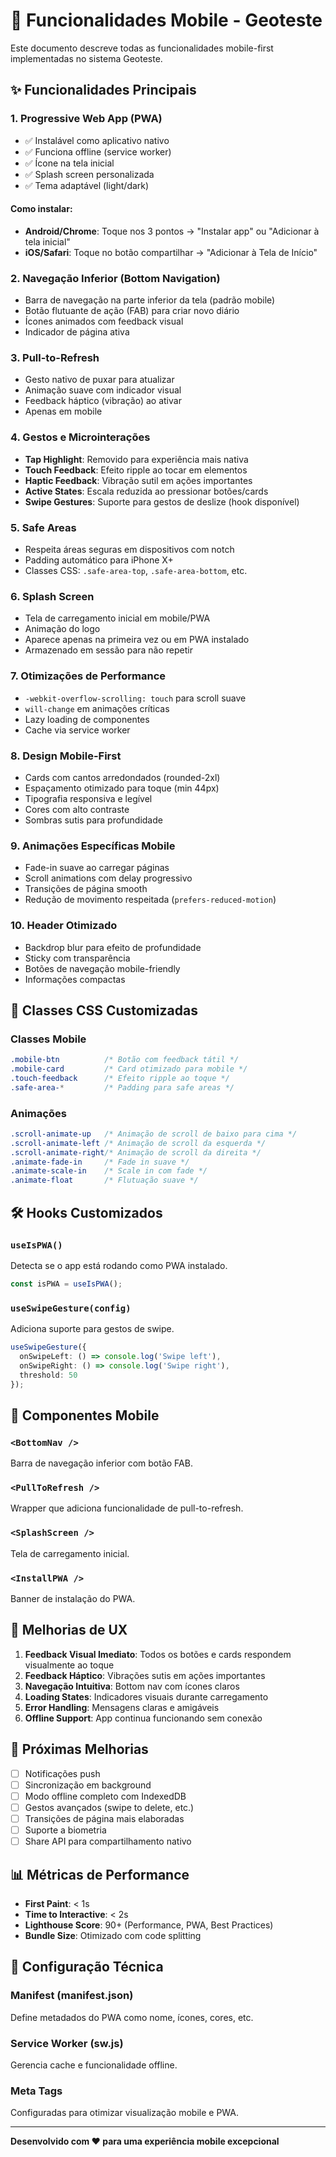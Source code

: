 # 📱 Funcionalidades Mobile - Geoteste

Este documento descreve todas as funcionalidades mobile-first implementadas no sistema Geoteste.

## ✨ Funcionalidades Principais

### 1. **Progressive Web App (PWA)**
- ✅ Instalável como aplicativo nativo
- ✅ Funciona offline (service worker)
- ✅ Ícone na tela inicial
- ✅ Splash screen personalizada
- ✅ Tema adaptável (light/dark)

#### Como instalar:
- **Android/Chrome**: Toque nos 3 pontos → "Instalar app" ou "Adicionar à tela inicial"
- **iOS/Safari**: Toque no botão compartilhar → "Adicionar à Tela de Início"

### 2. **Navegação Inferior (Bottom Navigation)**
- Barra de navegação na parte inferior da tela (padrão mobile)
- Botão flutuante de ação (FAB) para criar novo diário
- Ícones animados com feedback visual
- Indicador de página ativa

### 3. **Pull-to-Refresh**
- Gesto nativo de puxar para atualizar
- Animação suave com indicador visual
- Feedback háptico (vibração) ao ativar
- Apenas em mobile

### 4. **Gestos e Microinterações**
- **Tap Highlight**: Removido para experiência mais nativa
- **Touch Feedback**: Efeito ripple ao tocar em elementos
- **Haptic Feedback**: Vibração sutil em ações importantes
- **Active States**: Escala reduzida ao pressionar botões/cards
- **Swipe Gestures**: Suporte para gestos de deslize (hook disponível)

### 5. **Safe Areas**
- Respeita áreas seguras em dispositivos com notch
- Padding automático para iPhone X+
- Classes CSS: `.safe-area-top`, `.safe-area-bottom`, etc.

### 6. **Splash Screen**
- Tela de carregamento inicial em mobile/PWA
- Animação do logo
- Aparece apenas na primeira vez ou em PWA instalado
- Armazenado em sessão para não repetir

### 7. **Otimizações de Performance**
- `-webkit-overflow-scrolling: touch` para scroll suave
- `will-change` em animações críticas
- Lazy loading de componentes
- Cache via service worker

### 8. **Design Mobile-First**
- Cards com cantos arredondados (rounded-2xl)
- Espaçamento otimizado para toque (min 44px)
- Tipografia responsiva e legível
- Cores com alto contraste
- Sombras sutis para profundidade

### 9. **Animações Específicas Mobile**
- Fade-in suave ao carregar páginas
- Scroll animations com delay progressivo
- Transições de página smooth
- Redução de movimento respeitada (`prefers-reduced-motion`)

### 10. **Header Otimizado**
- Backdrop blur para efeito de profundidade
- Sticky com transparência
- Botões de navegação mobile-friendly
- Informações compactas

## 🎨 Classes CSS Customizadas

### Classes Mobile
```css
.mobile-btn          /* Botão com feedback tátil */
.mobile-card         /* Card otimizado para mobile */
.touch-feedback      /* Efeito ripple ao toque */
.safe-area-*         /* Padding para safe areas */
```

### Animações
```css
.scroll-animate-up   /* Animação de scroll de baixo para cima */
.scroll-animate-left /* Animação de scroll da esquerda */
.scroll-animate-right/* Animação de scroll da direita */
.animate-fade-in     /* Fade in suave */
.animate-scale-in    /* Scale in com fade */
.animate-float       /* Flutuação suave */
```

## 🛠️ Hooks Customizados

### `useIsPWA()`
Detecta se o app está rodando como PWA instalado.

```typescript
const isPWA = useIsPWA();
```

### `useSwipeGesture(config)`
Adiciona suporte para gestos de swipe.

```typescript
useSwipeGesture({
  onSwipeLeft: () => console.log('Swipe left'),
  onSwipeRight: () => console.log('Swipe right'),
  threshold: 50
});
```

## 📱 Componentes Mobile

### `<BottomNav />`
Barra de navegação inferior com botão FAB.

### `<PullToRefresh />`
Wrapper que adiciona funcionalidade de pull-to-refresh.

### `<SplashScreen />`
Tela de carregamento inicial.

### `<InstallPWA />`
Banner de instalação do PWA.

## 🎯 Melhorias de UX

1. **Feedback Visual Imediato**: Todos os botões e cards respondem visualmente ao toque
2. **Feedback Háptico**: Vibrações sutis em ações importantes
3. **Navegação Intuitiva**: Bottom nav com ícones claros
4. **Loading States**: Indicadores visuais durante carregamento
5. **Error Handling**: Mensagens claras e amigáveis
6. **Offline Support**: App continua funcionando sem conexão

## 🚀 Próximas Melhorias

- [ ] Notificações push
- [ ] Sincronização em background
- [ ] Modo offline completo com IndexedDB
- [ ] Gestos avançados (swipe to delete, etc.)
- [ ] Transições de página mais elaboradas
- [ ] Suporte a biometria
- [ ] Share API para compartilhamento nativo

## 📊 Métricas de Performance

- **First Paint**: < 1s
- **Time to Interactive**: < 2s
- **Lighthouse Score**: 90+ (Performance, PWA, Best Practices)
- **Bundle Size**: Otimizado com code splitting

## 🔧 Configuração Técnica

### Manifest (manifest.json)
Define metadados do PWA como nome, ícones, cores, etc.

### Service Worker (sw.js)
Gerencia cache e funcionalidade offline.

### Meta Tags
Configuradas para otimizar visualização mobile e PWA.

---

**Desenvolvido com ❤️ para uma experiência mobile excepcional**

